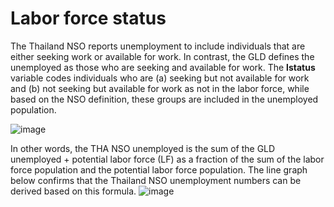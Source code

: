 # Labor force status

The Thailand NSO reports unemployment to include individuals that are either seeking work or available for work. In contrast, the GLD defines the unemployed as those who are seeking and available for work. The **lstatus** variable codes individuals who are (a) seeking but not available for work and (b) not seeking but available for work as not in the labor force, while based on the NSO definition, these groups are included in the unemployed population. 

![image](https://user-images.githubusercontent.com/76545296/176496565-2df4d386-569a-4607-9bd8-4ca90bb94464.png)

In other words, the THA NSO unemployed is the sum of the GLD unemployed + potential labor force (LF) as a fraction of the sum of the labor force population and the potential labor force population. The line graph below confirms that the Thailand NSO unemployment numbers can be derived based on this formula. 
![image](https://user-images.githubusercontent.com/76545296/176495658-bf206fe8-0c30-408a-8580-b2440bcbeb61.png)
